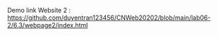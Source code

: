 Demo link Website 2 : https://github.com/duyentran123456/CNWeb20202/blob/main/lab06-2/6.3/webpage2/index.html
